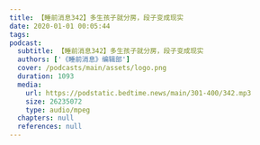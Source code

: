 ```yaml
---
title: 【睡前消息342】多生孩子就分房，段子变成现实
date: 2020-01-01 00:05:44
tags:
podcast:
  subtitle: 【睡前消息342】多生孩子就分房，段子变成现实
  authors: ['《睡前消息》编辑部']
  cover: /podcasts/main/assets/logo.png
  duration: 1093
  media:
    url: https://podstatic.bedtime.news/main/301-400/342.mp3
    size: 26235072
    type: audio/mpeg
  chapters: null
  references: null
---
```

